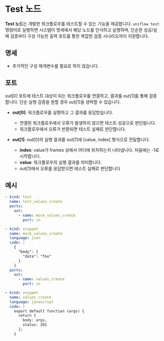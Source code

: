 # Test 노드

**Test 노드**는 개발한 워크플로우를 테스트할 수 있는 기능을 제공합니다. `uniflow test` 명령어로 실행하면 시스템이 명세에서 해당 노드를 인식하고 실행하며, 단순한 성공/실패 검증부터 구성 가능한 출력 포트를 통한 복잡한 검증 시나리오까지 지원합니다.

## 명세

- 추가적인 구성 매개변수를 필요로 하지 않습니다.

## 포트

out[0] 포트에 테스트 대상이 되는 워크플로우를 연결하고, 결과를 out[1]를 통해 검증합니다. 단순 실행 검증을 원할 경우 out[1]을 생략할 수 있습니다.

- **out[0]**: 워크플로우를 실행하고 그 결과를 응답받습니다.
  - 연결된 워크플로우에서 오류가 발생하지 않으면 테스트 성공으로 판단됩니다.
  - 워크플로우에서 오류가 반환되면 테스트 실패로 판단합니다.

- **out[1]**: out[0]의 실행 결과를 out[1]에 [value, index] 형식으로 전달합니다.
  - **index**: value가 frames 상에서 어디에 위치하는지 나타냅니다. 처음에는 -1로 시작합니다.
  - **value**: 워크플로우의 실행 결과를 의미합니다.
  - out[1]에서 오류를 응답받으면 테스트 실패로 판단합니다

## 예시

```yaml
- kind: test
  name: test_values_create
  ports:
    out:
      - name: mock_values_create
        port: in

- kind: snippet
  name: mock_values_create
  language: json
  code: |
    {
      "body": {
        "data": "foo"
      }
    }
  ports:
    out:
      - name: values_create
        port: in

- kind: snippet
  name: values_create
  language: javascript
  code: |
    export default function (args) {
      return {
        body: args,
        status: 201
      };
    }
```